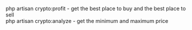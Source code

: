 php artisan crypto:profit - get the best place to buy and the best place to sell
<br>
php artisan crypto:analyze - get the minimum and maximum price
